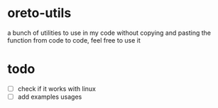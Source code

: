 # oreto-utils
a bunch of utilities to use in my code without copying and pasting the function from code to code, feel free to use it

# todo
* [ ] check if it works with linux
* [ ] add examples usages